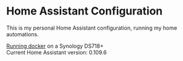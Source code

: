 # Home Assistant Configuration

This is my personal Home Assistant configuration, running my home automations.

[Running docker](https://github.com/sjorsjes/docker-setup) on a Synology DS718+  
Current Home Assistant version: 0.109.6
